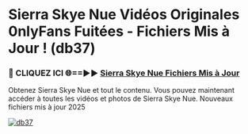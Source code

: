 # Sierra Skye Nue Vidéos Originales 0nlyFans Fuitées - Fichiers Mis à Jour ! (db37)

<h3>🔴 CLIQUEZ ICI 🌐==►► <a href="https://tinyurl.com/2pmr4ezf" rel="nofollow">Sierra Skye Nue Fichiers Mis à Jour</a></h3>

Obtenez Sierra Skye Nue et tout le contenu. Vous pouvez maintenant accéder à toutes les vidéos et photos de Sierra Skye Nue. Nouveaux fichiers mis à jour 2025

[![db37](https://i.imgur.com/6SNvagu.gif)](https://tinyurl.com/2pmr4ezf)
